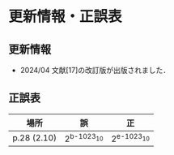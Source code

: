 # 更新情報・正誤表

## 更新情報

- 2024/04 文献[17]の改訂版が出版されました．

## 正誤表

場所|誤|正
--|--|--
p.28 (2.10)|2<sup>b-1023<sub>10</sub></sup>|2<sup>e-1023<sub>10</sub></sup>
